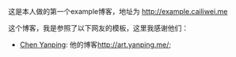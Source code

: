 这是本人做的第一个example博客，地址为 http://example.cailiwei.me

这个博客，我是参照了以下网友的模板，这里我感谢他们：
* [Chen Yanping](https://github.com/yanping): 他的博客<http://art.yanping.me/>;
